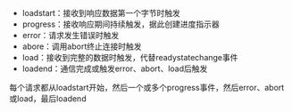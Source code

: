 * loadstart：接收到响应数据第一个字节时触发
* progress：接收响应期间持续触发，据此创建进度指示器
* error：请求发生错误时触发
* abore：调用abort终止连接时触发
* load：接收到完整的数据时触发，代替readystatechange事件
* loadend：通信完成或触发error、abort、load后触发

每个请求都从loadstart开始，然后一个或多个progress事件，然后error、abort或load，最后loadend